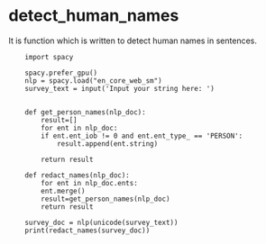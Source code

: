 # detect_human_names
It is function which is written to detect human names in sentences.



		import spacy

		spacy.prefer_gpu()
		nlp = spacy.load("en_core_web_sm")
		survey_text = input('Input your string here: ')


		def get_person_names(nlp_doc):
		    result=[]
		    for ent in nlp_doc:
			if ent.ent_iob != 0 and ent.ent_type_ == 'PERSON':
			    result.append(ent.string)

		    return result

		def redact_names(nlp_doc):
		    for ent in nlp_doc.ents:
			ent.merge()
		    result=get_person_names(nlp_doc)
		    return result

		survey_doc = nlp(unicode(survey_text))
		print(redact_names(survey_doc))
